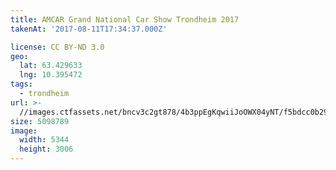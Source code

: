 ```yaml
---
title: AMCAR Grand National Car Show Trondheim 2017
takenAt: '2017-08-11T17:34:37.000Z'

license: CC BY-ND 3.0
geo:
  lat: 63.429633
  lng: 10.395472
tags:
  - trondheim
url: >-
  //images.ctfassets.net/bncv3c2gt878/4b3ppEgKqwiiJoOWX04yNT/f5bdcc0b29a1edd96160c0080bc86d69/amcar-grand-national-car-show-trondheim-2017_36508187095_o
size: 5098789
image:
  width: 5344
  height: 3006
---
```


